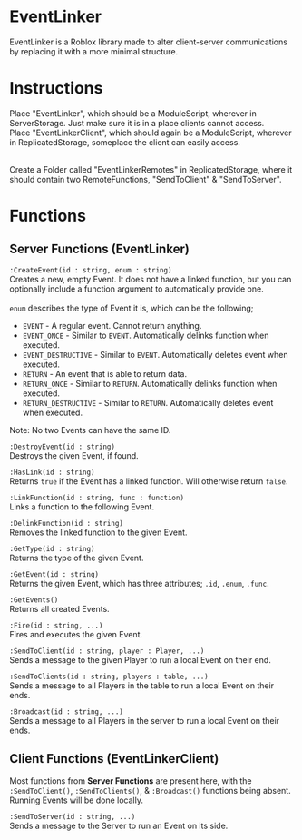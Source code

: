 # EventLinker
EventLinker is a Roblox library made to alter client-server communications by replacing it with a more minimal structure.

# Instructions
Place "EventLinker", which should be a ModuleScript, wherever in ServerStorage. Just make sure it is in a place clients cannot access.<br/>
Place "EventLinkerClient", which should again be a ModuleScript, wherever in ReplicatedStorage, someplace the client can easily access.<br/><br/>

Create a Folder called "EventLinkerRemotes" in ReplicatedStorage, where it should contain two RemoteFunctions, "SendToClient" & "SendToServer".

# Functions
## Server Functions (EventLinker)
`:CreateEvent(id : string, enum : string)`<br/>
Creates a new, empty Event. It does not have a linked function, but you can optionally include a function argument to automatically provide one.<br/><br/>
`enum` describes the type of Event it is, which can be the following;
* `EVENT` - A regular event. Cannot return anything.
* `EVENT_ONCE` - Similar to `EVENT`. Automatically delinks function when executed.
* `EVENT_DESTRUCTIVE` - Similar to `EVENT`. Automatically deletes event when executed.
* `RETURN` - An event that is able to return data.
* `RETURN_ONCE` - Similar to `RETURN`. Automatically delinks function when executed.
* `RETURN_DESTRUCTIVE` - Similar to `RETURN`. Automatically deletes event when executed.

Note: No two Events can have the same ID.

`:DestroyEvent(id : string)`<br/>
Destroys the given Event, if found.

`:HasLink(id : string)`<br/>
Returns `true` if the Event has a linked function. Will otherwise return `false`.

`:LinkFunction(id : string, func : function)`<br/>
Links a function to the following Event.

`:DelinkFunction(id : string)`<br/>
Removes the linked function to the given Event.

`:GetType(id : string)`<br/>
Returns the type of the given Event.

`:GetEvent(id : string)`<br/>
Returns the given Event, which has three attributes; `.id`, `.enum`, `.func`.

`:GetEvents()`<br/>
Returns all created Events.

`:Fire(id : string, ...)`<br/>
Fires and executes the given Event.

`:SendToClient(id : string, player : Player, ...)`<br/>
Sends a message to the given Player to run a local Event on their end.

`:SendToClients(id : string, players : table, ...)`<br/>
Sends a message to all Players in the table to run a local Event on their ends.

`:Broadcast(id : string, ...)`<br/>
Sends a message to all Players in the server to run a local Event on their ends.

## Client Functions (EventLinkerClient)
Most functions from <b>Server Functions</b> are present here, with the `:SendToClient()`, `:SendToClients()`, & `:Broadcast()` functions being absent.<br/>
Running Events will be done locally.

`:SendToServer(id : string, ...)`<br/>
Sends a message to the Server to run an Event on its side.
